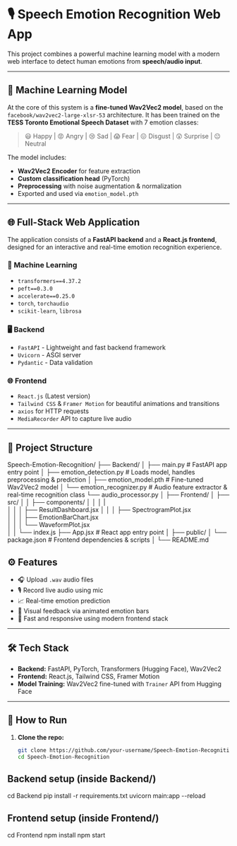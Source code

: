 # 🎙️ Speech Emotion Recognition Web App

This project combines a powerful machine learning model with a modern web interface to detect human emotions from **speech/audio input**.

---

## 🧠 Machine Learning Model

At the core of this system is a **fine-tuned Wav2Vec2 model**, based on the `facebook/wav2vec2-large-xlsr-53` architecture. It has been trained on the **TESS Toronto Emotional Speech Dataset** with 7 emotion classes:

> 😃 Happy | 😡 Angry | 😢 Sad | 😱 Fear | 😖 Disgust | 😲 Surprise | 😐 Neutral

The model includes:
- **Wav2Vec2 Encoder** for feature extraction
- **Custom classification head** (PyTorch)
- **Preprocessing** with noise augmentation & normalization
- Exported and used via `emotion_model.pth`

---

## 🌐 Full-Stack Web Application

The application consists of a **FastAPI backend** and a **React.js frontend**, designed for an interactive and real-time emotion recognition experience.

### 🧠 Machine Learning
- `transformers==4.37.2`
- `peft==0.3.0`
- `accelerate==0.25.0`
- `torch`, `torchaudio`
- `scikit-learn`, `librosa`

### 🖥️ Backend
- `FastAPI` - Lightweight and fast backend framework
- `Uvicorn` - ASGI server
- `Pydantic` - Data validation

### 🌐 Frontend
- `React.js` (Latest version)
- `Tailwind CSS` & `Framer Motion` for beautiful animations and transitions
- `axios` for HTTP requests
- `MediaRecorder` API to capture live audio

---

## 📁 Project Structure
Speech-Emotion-Recognition/
├── Backend/
│   ├── main.py                # FastAPI app entry point
│   ├── emotion_detection.py   # Loads model, handles preprocessing & prediction
│   ├── emotion_model.pth      # Fine-tuned Wav2Vec2 model
│   └── emotion_recognizer.py  # Audio feature extractor & real-time recognition class
    └── audio_processor.py
│
├── Frontend/
│   ├── src/
│   │   ├── components/
│   │   │   |            
│   │   │   ├── ResultDashboard.jsx
│   │   │   ├── SpectrogramPlot.jsx     
│   │   │   ├── EmotionBarChart.jsx     
│   │   │   └── WaveformPlot.jsx      
│   │   └── index.js
        ├── App.jsx         # React app entry point
│   ├── public/
│   └── package.json               # Frontend dependencies & scripts
│
└── README.md

## ⚙️ Features

- 🎧 Upload `.wav` audio files
- 🎙️ Record live audio using mic
- 📈 Real-time emotion prediction
- 🧠 Visual feedback via animated emotion bars
- 🚀 Fast and responsive using modern frontend stack

---

## 🛠️ Tech Stack

- **Backend:** FastAPI, PyTorch, Transformers (Hugging Face), Wav2Vec2
- **Frontend:** React.js, Tailwind CSS, Framer Motion
- **Model Training:** Wav2Vec2 fine-tuned with `Trainer` API from Hugging Face

---

## 🚀 How to Run

1. **Clone the repo:**
   ```bash
   git clone https://github.com/your-username/Speech-Emotion-Recognition.git
   cd Speech-Emotion-Recognition

## Backend setup (inside Backend/)
cd Backend
pip install -r requirements.txt
uvicorn main:app --reload

## Frontend setup (inside Frontend/)
cd Frontend
npm install
npm start